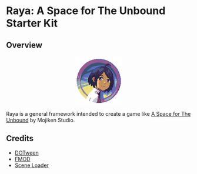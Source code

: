 # Raya: A Space for The Unbound Starter Kit

## Overview

<div align="center">
	<img src="./A_Space_for_The_Unbound_Icon.bmp" alt="A Space for The Unbound Game Icon" title="A Space for The Unbound Game Icon" />
</div>

Raya is a general framework intended to create a game like [A Space for The Unbound](https://www.togeproductions.com/project/a-space-for-the-unbound/ "A Space for The Unbound") by Mojiken Studio.

## Credits

- [DOTween](http://dotween.demigiant.com/ "DOTween")
- [FMOD](https://www.fmod.com/ "FMOD")
- [Scene Loader](https://github.com/Home-Alone-Studios/unity-scene-loader "Scene Loader")
